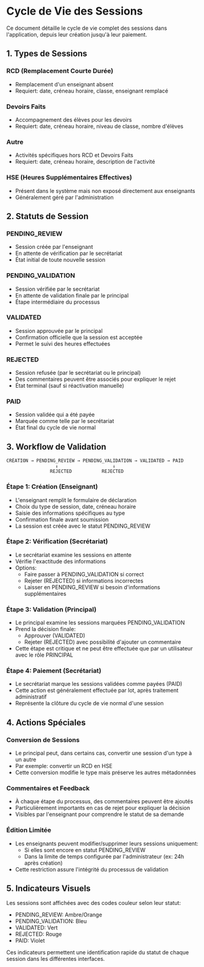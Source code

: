 # Cycle de Vie des Sessions

Ce document détaille le cycle de vie complet des sessions dans l'application, depuis leur création jusqu'à leur paiement.

## 1. Types de Sessions

### RCD (Remplacement Courte Durée)
- Remplacement d'un enseignant absent
- Requiert: date, créneau horaire, classe, enseignant remplacé

### Devoirs Faits
- Accompagnement des élèves pour les devoirs
- Requiert: date, créneau horaire, niveau de classe, nombre d'élèves

### Autre
- Activités spécifiques hors RCD et Devoirs Faits
- Requiert: date, créneau horaire, description de l'activité

### HSE (Heures Supplémentaires Effectives)
- Présent dans le système mais non exposé directement aux enseignants
- Généralement géré par l'administration

## 2. Statuts de Session

### PENDING_REVIEW
- Session créée par l'enseignant
- En attente de vérification par le secrétariat
- État initial de toute nouvelle session

### PENDING_VALIDATION
- Session vérifiée par le secrétariat
- En attente de validation finale par le principal
- Étape intermédiaire du processus

### VALIDATED
- Session approuvée par le principal
- Confirmation officielle que la session est acceptée
- Permet le suivi des heures effectuées

### REJECTED
- Session refusée (par le secrétariat ou le principal)
- Des commentaires peuvent être associés pour expliquer le rejet
- État terminal (sauf si réactivation manuelle)

### PAID
- Session validée qui a été payée
- Marquée comme telle par le secrétariat
- État final du cycle de vie normal

## 3. Workflow de Validation

```
CRÉATION → PENDING_REVIEW → PENDING_VALIDATION → VALIDATED → PAID
                  ↓                    ↓
                REJECTED           REJECTED
```

### Étape 1: Création (Enseignant)
- L'enseignant remplit le formulaire de déclaration
- Choix du type de session, date, créneau horaire
- Saisie des informations spécifiques au type
- Confirmation finale avant soumission
- La session est créée avec le statut PENDING_REVIEW

### Étape 2: Vérification (Secrétariat)
- Le secrétariat examine les sessions en attente
- Vérifie l'exactitude des informations
- Options:
  - Faire passer à PENDING_VALIDATION si correct
  - Rejeter (REJECTED) si informations incorrectes
  - Laisser en PENDING_REVIEW si besoin d'informations supplémentaires

### Étape 3: Validation (Principal)
- Le principal examine les sessions marquées PENDING_VALIDATION
- Prend la décision finale:
  - Approuver (VALIDATED)
  - Rejeter (REJECTED) avec possibilité d'ajouter un commentaire
- Cette étape est critique et ne peut être effectuée que par un utilisateur avec le rôle PRINCIPAL

### Étape 4: Paiement (Secrétariat)
- Le secrétariat marque les sessions validées comme payées (PAID)
- Cette action est généralement effectuée par lot, après traitement administratif
- Représente la clôture du cycle de vie normal d'une session

## 4. Actions Spéciales

### Conversion de Sessions
- Le principal peut, dans certains cas, convertir une session d'un type à un autre
- Par exemple: convertir un RCD en HSE
- Cette conversion modifie le type mais préserve les autres métadonnées

### Commentaires et Feedback
- À chaque étape du processus, des commentaires peuvent être ajoutés
- Particulièrement importants en cas de rejet pour expliquer la décision
- Visibles par l'enseignant pour comprendre le statut de sa demande

### Édition Limitée
- Les enseignants peuvent modifier/supprimer leurs sessions uniquement:
  - Si elles sont encore en statut PENDING_REVIEW
  - Dans la limite de temps configurée par l'administrateur (ex: 24h après création)
- Cette restriction assure l'intégrité du processus de validation

## 5. Indicateurs Visuels

Les sessions sont affichées avec des codes couleur selon leur statut:
- PENDING_REVIEW: Ambre/Orange
- PENDING_VALIDATION: Bleu
- VALIDATED: Vert
- REJECTED: Rouge
- PAID: Violet

Ces indicateurs permettent une identification rapide du statut de chaque session dans les différentes interfaces.